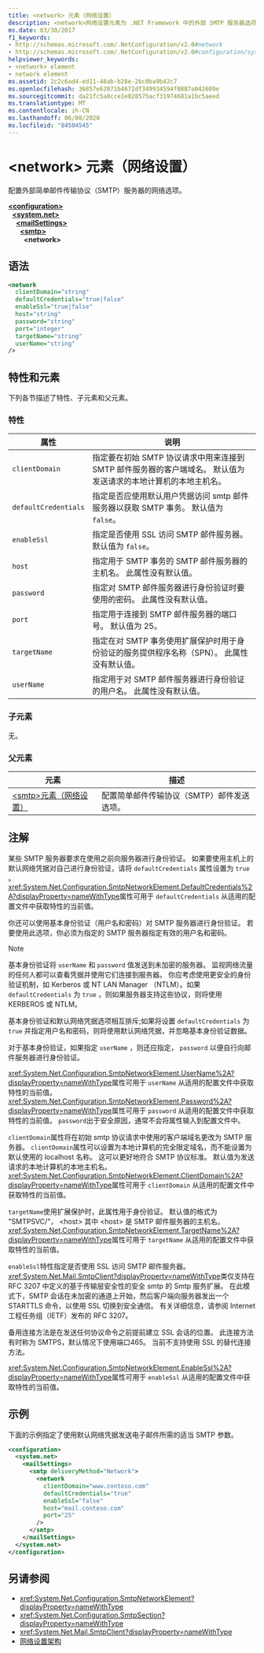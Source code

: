 ```yaml
---
title: <network> 元素（网络设置）
description: <network>网络设置元素为 .NET Framework 中的外部 SMTP 服务器选项配置网络选项。
ms.date: 03/30/2017
f1_keywords:
- http://schemas.microsoft.com/.NetConfiguration/v2.0#network
- http://schemas.microsoft.com/.NetConfiguration/v2.0#configuration/system.net/mailSettings/smtp/network
helpviewer_keywords:
- <network> element
- network element
ms.assetid: 2c2c6ad4-ed11-48ab-b28e-2bc0ba9b42c7
ms.openlocfilehash: 36857e63871b4672df349934594f0887a042609e
ms.sourcegitcommit: da21fc5a8cce1e028575acf31974681a1bc5aeed
ms.translationtype: MT
ms.contentlocale: zh-CN
ms.lasthandoff: 06/08/2020
ms.locfileid: "84504545"
---
```

# <a name="network-element-network-settings"></a>\<network> 元素（网络设置）
配置外部简单邮件传输协议（SMTP）服务器的网络选项。  

[**\<configuration>**](../configuration-element.md)\
&nbsp;&nbsp;[**\<system.net>**](system-net-element-network-settings.md)\
&nbsp;&nbsp;&nbsp;&nbsp;[**\<mailSettings>**](mailsettings-element-network-settings.md)\
&nbsp;&nbsp;&nbsp;&nbsp;&nbsp;&nbsp;[**\<smtp>**](smtp-element-network-settings.md)\
&nbsp;&nbsp;&nbsp;&nbsp;&nbsp;&nbsp;&nbsp;&nbsp;**\<network>**

## <a name="syntax"></a>语法  
  
```xml  
<network  
  clientDomain="string"
  defaultCredentials="true|false"  
  enableSsl="true|false"  
  host="string"
  password="string"  
  port="integer"
  targetName="string"  
  userName="string"  
/>  
```  
  
## <a name="attributes-and-elements"></a>特性和元素  
 下列各节描述了特性、子元素和父元素。  
  
### <a name="attributes"></a>特性  
  
|属性|说明|  
|---------------|-----------------|  
|`clientDomain`|指定要在初始 SMTP 协议请求中用来连接到 SMTP 邮件服务器的客户端域名。 默认值为发送请求的本地计算机的本地主机名。|  
|`defaultCredentials`|指定是否应使用默认用户凭据访问 smtp 邮件服务器以获取 SMTP 事务。 默认值为 `false`。|  
|`enableSsl`|指定是否使用 SSL 访问 SMTP 邮件服务器。 默认值为 `false`。|  
|`host`|指定用于 SMTP 事务的 SMTP 邮件服务器的主机名。 此属性没有默认值。|  
|`password`|指定对 SMTP 邮件服务器进行身份验证时要使用的密码。 此属性没有默认值。|  
|`port`|指定用于连接到 SMTP 邮件服务器的端口号。 默认值为 25。|  
|`targetName`|指定在对 SMTP 事务使用扩展保护时用于身份验证的服务提供程序名称（SPN）。 此属性没有默认值。|  
|`userName`|指定用于对 SMTP 邮件服务器进行身份验证的用户名。 此属性没有默认值。|  
  
### <a name="child-elements"></a>子元素  
 无。  
  
### <a name="parent-elements"></a>父元素  
  
|元素|描述|  
|-------------|-----------------|  
|[\<smtp>元素（网络设置）](smtp-element-network-settings.md)|配置简单邮件传输协议（SMTP）邮件发送选项。|  
  
## <a name="remarks"></a>注解  
 某些 SMTP 服务器要求在使用之前向服务器进行身份验证。 如果要使用主机上的默认网络凭据对自己进行身份验证，请将 `defaultCredentials` 属性设置为 `true` 。 <xref:System.Net.Configuration.SmtpNetworkElement.DefaultCredentials%2A?displayProperty=nameWithType>属性可用于 `defaultCredentials` 从适用的配置文件中获取特性的当前值。  
  
 你还可以使用基本身份验证（用户名和密码）对 SMTP 服务器进行身份验证。 若要使用此选项，你必须为指定的 SMTP 服务器指定有效的用户名和密码。  
  
> [!NOTE]
> 基本身份验证将 `userName` 和 `password` 值发送到未加密的服务器。 监视网络流量的任何人都可以查看凭据并使用它们连接到服务器。 你应考虑使用更安全的身份验证机制，如 Kerberos 或 NT LAN Manager （NTLM）。如果 `defaultCredentials` 为 `true` ，则如果服务器支持这些协议，则将使用 KERBEROS 或 NTLM。  
  
 基本身份验证和默认网络凭据选项相互排斥;如果将设置 `defaultCredentials` 为 `true` 并指定用户名和密码，则将使用默认网络凭据，并忽略基本身份验证数据。  
  
 对于基本身份验证，如果指定 `userName` ，则还应指定， `password` 以便自行向邮件服务器进行身份验证。  
  
 <xref:System.Net.Configuration.SmtpNetworkElement.UserName%2A?displayProperty=nameWithType>属性可用于 `userName` 从适用的配置文件中获取特性的当前值。 <xref:System.Net.Configuration.SmtpNetworkElement.Password%2A?displayProperty=nameWithType>属性可用于 `password` 从适用的配置文件中获取特性的当前值。 `password`出于安全原因，通常不会将属性输入到配置文件中。  
  
 `clientDomain`属性将在初始 smtp 协议请求中使用的客户端域名更改为 SMTP 服务器。 `clientDomain`属性可以设置为本地计算机的完全限定域名，而不能设置为默认使用的 localhost 名称。 这可以更好地符合 SMTP 协议标准。 默认值为发送请求的本地计算机的本地主机名。 <xref:System.Net.Configuration.SmtpNetworkElement.ClientDomain%2A?displayProperty=nameWithType>属性可用于 `clientDomain` 从适用的配置文件中获取特性的当前值。  
  
 `targetName`使用扩展保护时，此属性用于身份验证。 默认值的格式为 "SMTPSVC/"， \<host> 其中 \<host> 是 SMTP 邮件服务器的主机名。 <xref:System.Net.Configuration.SmtpNetworkElement.TargetName%2A?displayProperty=nameWithType>属性可用于 `targetName` 从适用的配置文件中获取特性的当前值。  
  
 `enableSsl`特性指定是否使用 SSL 访问 SMTP 邮件服务器。 <xref:System.Net.Mail.SmtpClient?displayProperty=nameWithType>类仅支持在 RFC 3207 中定义的基于传输层安全性的安全 smtp 的 Smtp 服务扩展。 在此模式下，SMTP 会话在未加密的通道上开始，然后客户端向服务器发出一个 STARTTLS 命令，以使用 SSL 切换到安全通信。 有关详细信息，请参阅 Internet 工程任务组（IETF）发布的 RFC 3207。  
  
 备用连接方法是在发送任何协议命令之前提前建立 SSL 会话的位置。 此连接方法有时称为 SMTPS，默认情况下使用端口465。 当前不支持使用 SSL 的替代连接方法。  
  
 <xref:System.Net.Configuration.SmtpNetworkElement.EnableSsl%2A?displayProperty=nameWithType>属性可用于 `enableSsl` 从适用的配置文件中获取特性的当前值。  
  
## <a name="example"></a>示例  
 下面的示例指定了使用默认网络凭据发送电子邮件所需的适当 SMTP 参数。  
  
```xml  
<configuration>  
  <system.net>  
    <mailSettings>  
      <smtp deliveryMethod="Network">  
        <network  
          clientDomain="www.contoso.com"  
          defaultCredentials="true"  
          enableSsl="false"  
          host="mail.contoso.com"  
          port="25"  
        />  
      </smtp>  
    </mailSettings>  
  </system.net>  
</configuration>  
```  
  
## <a name="see-also"></a>另请参阅

- <xref:System.Net.Configuration.SmtpNetworkElement?displayProperty=nameWithType>
- <xref:System.Net.Configuration.SmtpSection?displayProperty=nameWithType>
- <xref:System.Net.Mail.SmtpClient?displayProperty=nameWithType>
- [网络设置架构](index.md)
